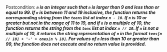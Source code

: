 Postcondition: ***`n` is an integer such that `n` is larger than 9 and less than or equal to 99. If `n` is between 11 and 19 inclusive, the function returns the corresponding string from the `teens` list at index `n - 10`. If `n` is 10 or greater but not in the range of 11 to 19, and if `n` is a multiple of 10, the function returns the string from the `tens` list at index `n // 10`. If `n` is not a multiple of 10, it returns the string representation of `n` in the format `tens[n // 10] + '-' + ones[n % 10]`. For values of `n` less than 10 or greater than 99, the function does not execute and no return value is provided.***